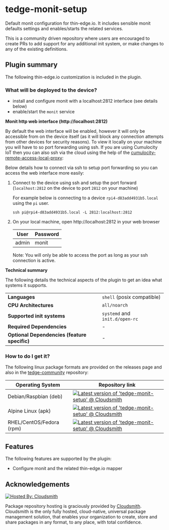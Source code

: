 # tedge-monit-setup

Default monit configuration for thin-edge.io. It includes sensible monit defaults settings and enables/starts the related services.

This is a community driven repository where users are encouraged to create PRs to add support for any additional init system, or make changes to any of the existing definitions.

## Plugin summary

The following thin-edge.io customization is included in the plugin.

### What will be deployed to the device?

* install and configure monit with a localhost:2812 interface (see details below)
* enable/start the `monit` service

**Monit http web interface (http://localhost:2812)**

By default the web interface will be enabled, however it will only be accessible from on the device itself (as it will block any connection attempts from other devices for security reasons). To view it locally on your machine you will have to so port forwarding using ssh. If you are using Cumulocity IoT then you can also ssh via the cloud using the help of the [cumulocity-remote-access-local-proxy](https://github.com/SoftwareAG/cumulocity-remote-access-local-proxy):

Below details how to connect via ssh to setup port forwarding so you can access the web interface more easily:

1. Connect to the device using ssh and setup the port forward (`localhost:2812` on the device to port `2812` on your machine)

    For example below is connecting to a device `rpi4-d83add4931b5.local` using the `pi` user.

    ```
    ssh pi@rpi4-d83add4931b5.local -L 2812:localhost:2812
    ```

2. On your local machine, open http://localhost:2812 in your web browser

    |User|Password|
    |-|-|
    |admin|monit|

    Note: You will only be able to access the port as long as your ssh connection is active.

**Technical summary**

The following details the technical aspects of the plugin to get an idea what systems it supports.

|||
|--|--|
|**Languages**|`shell` (posix compatible)|
|**CPU Architectures**|`all/noarch`|
|**Supported init systems**|`systemd` and `init.d/open-rc`|
|**Required Dependencies**|-|
|**Optional Dependencies (feature specific)**|-|

### How to do I get it?

The following linux package formats are provided on the releases page and also in the [tedge-community](https://cloudsmith.io/~thinedge/repos/community/packages/) repository:

|Operating System|Repository link|
|--|--|
|Debian/Raspbian (deb)|[![Latest version of 'tedge-monit-setup' @ Cloudsmith](https://api-prd.cloudsmith.io/v1/badges/version/thinedge/community/deb/tedge-monit-setup/latest/a=all;d=any-distro%252Fany-version;t=binary/?render=true&show_latest=true)](https://cloudsmith.io/~thinedge/repos/community/packages/detail/deb/tedge-monit-setup/latest/a=all;d=any-distro%252Fany-version;t=binary/)|
|Alpine Linux (apk)|[![Latest version of 'tedge-monit-setup' @ Cloudsmith](https://api-prd.cloudsmith.io/v1/badges/version/thinedge/community/alpine/tedge-monit-setup/latest/a=noarch;d=alpine%252Fany-version/?render=true&show_latest=true)](https://cloudsmith.io/~thinedge/repos/community/packages/detail/alpine/tedge-monit-setup/latest/a=noarch;d=alpine%252Fany-version/)|
|RHEL/CentOS/Fedora (rpm)|[![Latest version of 'tedge-monit-setup' @ Cloudsmith](https://api-prd.cloudsmith.io/v1/badges/version/thinedge/community/rpm/tedge-monit-setup/latest/a=noarch;d=any-distro%252Fany-version;t=binary/?render=true&show_latest=true)](https://cloudsmith.io/~thinedge/repos/community/packages/detail/rpm/tedge-monit-setup/latest/a=noarch;d=any-distro%252Fany-version;t=binary/)|

## Features

The following features are supported by the plugin:

* Configure monit and the related thin-edge.io mapper

## Acknowledgements

[![Hosted By: Cloudsmith](https://img.shields.io/badge/OSS%20hosting%20by-cloudsmith-blue?logo=cloudsmith&style=for-the-badge)](https://cloudsmith.com)

Package repository hosting is graciously provided by  [Cloudsmith](https://cloudsmith.com).
Cloudsmith is the only fully hosted, cloud-native, universal package management solution, that
enables your organization to create, store and share packages in any format, to any place, with total
confidence.
